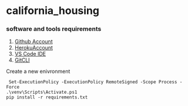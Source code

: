# california_housing

### software and tools requirements

1. [Github Account](https://github.com)
2. [HerokuAccount](https://heroku.com)
3. [VS Code IDE](https://code.visualstudio.com/)
4. [GitCLI](https://git-scm.com/book/en/v2/Getting-Started-The-Command-Line)


Create a new enivronment

```
 Set-ExecutionPolicy -ExecutionPolicy RemoteSigned -Scope Process -Force
.\venv\Scripts\Activate.ps1
pip install -r requirements.txt
```